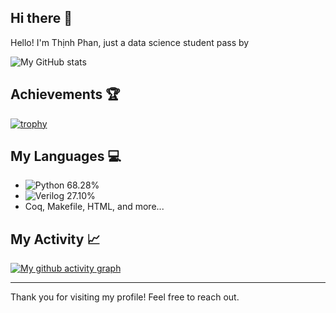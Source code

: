 ## Hi there 👋

Hello! I'm Thịnh Phan, just a data science student pass by 

![My GitHub stats](https://github-readme-stats.vercel.app/api?username=yourusername&show_icons=true&theme=dark)

## Achievements 🏆
[![trophy](https://github-profile-trophy.vercel.app/?username=yourusername)](https://github.com/ryo-ma/github-profile-trophy)

## My Languages 💻
- ![Python](https://img.shields.io/badge/-Python-3776AB?style=flat-square&logo=python&logoColor=white) 68.28%
- ![Verilog](https://img.shields.io/badge/-Verilog-blue?style=flat-square&logo=verilog&logoColor=white) 27.10%
- Coq, Makefile, HTML, and more...

## My Activity 📈
[![My github activity graph](https://github-readme-activity-graph.vercel.app/graph?username=yourusername&theme=github)](https://github.com/ashutosh00710/github-readme-activity-graph)

---
Thank you for visiting my profile! Feel free to reach out.
